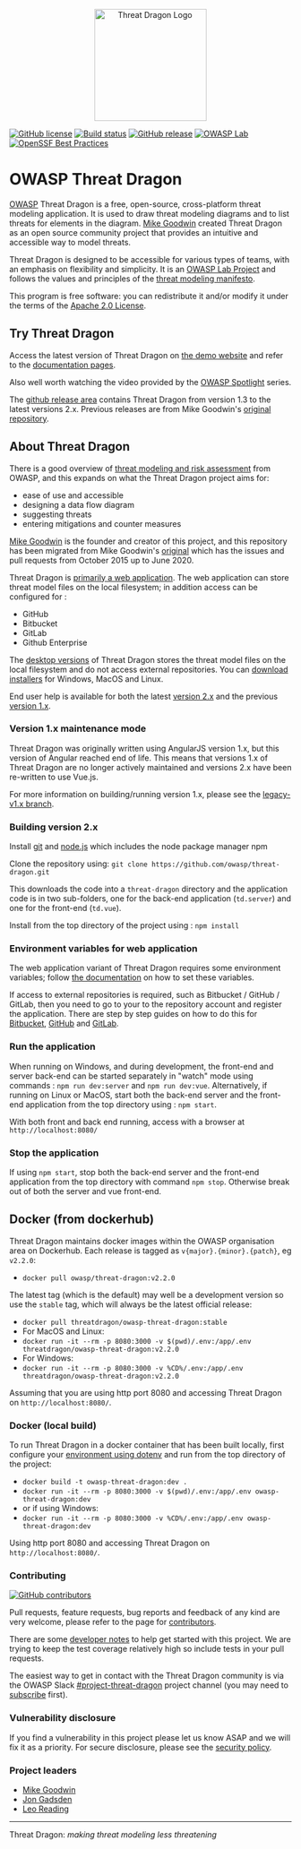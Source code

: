 <p align="center">
  <img src="https://raw.githubusercontent.com/owasp/threat-dragon/main/td.vue/src/assets/threatdragon_logo_solid_image.svg"
  width="200" alt="Threat Dragon Logo"/>
</p>

[![GitHub license](https://img.shields.io/github/license/owasp/threat-dragon.svg)](license.txt)
[![Build status](https://github.com/OWASP/threat-dragon/actions/workflows/push.yaml/badge.svg?event=push)][build]
[![GitHub release](https://img.shields.io/github/release/owasp/threat-dragon.svg)](https://github.com/owasp/threat-dragon/releases/latest)
[![OWASP Lab](https://img.shields.io/badge/owasp-lab%20project-f7b73c.svg)](https://www.owasp.org/projects)
[![OpenSSF Best Practices](https://www.bestpractices.dev/projects/9266/badge)](https://www.bestpractices.dev/projects/9266)

# OWASP Threat Dragon

[OWASP](https://www.owasp.org) Threat Dragon is a free, open-source, cross-platform threat modeling application.
It is used to draw threat modeling diagrams and to list threats for elements in the diagram.
[Mike Goodwin](https://github.com/mike-goodwin) created Threat Dragon as an open source community project
that provides an intuitive and accessible way to model threats.

Threat Dragon is designed to be accessible for various types of teams, with an emphasis on flexibility and simplicity.
It is an [OWASP Lab Project](https://owasp.org/www-project-threat-dragon/)
and follows the values and principles of the [threat modeling manifesto][manifesto].

This program is free software: you can redistribute it and/or modify it
under the terms of the [Apache 2.0 License][license].

## Try Threat Dragon

Access the latest version of Threat Dragon on [the demo website](https://www.threatdragon.com/#/)
and refer to the [documentation pages](https://owasp.org/www-project-threat-dragon/docs-2/).

Also well worth watching the video provided by the
[OWASP Spotlight](https://www.youtube.com/playlist?list=PLUKo5k_oSrfOTl27gUmk2o-NBKvkTGw0T) series.

The [github release area][releases] contains Threat Dragon from version 1.3 to the latest versions 2.x.
Previous releases are from Mike Goodwin's
[original repository](https://github.com/mike-goodwin/owasp-threat-dragon-desktop/releases).

## About Threat Dragon

There is a good overview of
[threat modeling and risk assessment](https://owasp.org/www-community/Application_Threat_Modeling)
from OWASP, and this expands on what the Threat Dragon project aims for:

- ease of use and accessible
- designing a data flow diagram
- suggesting threats
- entering mitigations and counter measures

[Mike Goodwin](https://github.com/mike-goodwin) is the founder and creator of this project,
and this repository has been migrated from
Mike Goodwin's [original](https://github.com/mike-goodwin/owasp-threat-dragon)
which has the issues and pull requests from October 2015 up to June 2020.

Threat Dragon is [primarily a web application](https://github.com/OWASP/threat-dragon/releases).
The web application can store threat model files on the local filesystem; in addition access can be configured for :

- GitHub
- Bitbucket
- GitLab
- Github Enterprise

The [desktop versions](https://github.com/OWASP/threat-dragon/releases) of Threat Dragon
stores the threat model files on the local filesystem and do not access external repositories.
You can [download installers](https://github.com/OWASP/threat-dragon/releases) for Windows, MacOS and Linux.

End user help is available for both the latest [version 2.x](https://owasp.org/www-project-threat-dragon/docs-2/)
and the previous [version 1.x](https://owasp.org/www-project-threat-dragon/docs-1/).

### Version 1.x maintenance mode

Threat Dragon was originally written using AngularJS version 1.x, but this version of Angular reached end of life.
This means that versions 1.x of Threat Dragon are no longer actively maintained
and versions 2.x have been re-written to use Vue.js.

For more information on building/running version 1.x,
please see the [legacy-v1.x branch](https://github.com/OWASP/threat-dragon/tree/legacy-v1.x).

### Building version 2.x

Install [git](https://git-scm.com/downloads) and [node.js](https://nodejs.org/en/download/)
which includes the node package manager npm

Clone the repository using: `git clone https://github.com/owasp/threat-dragon.git`

This downloads the code into a `threat-dragon` directory and the application code is in two sub-folders,
one for the back-end application (`td.server`) and one for the front-end (`td.vue`).

Install from the top directory of the project using : `npm install`

### Environment variables for web application

The web application variant of Threat Dragon requires some environment variables;
follow [the documentation](https://owasp.org/www-project-threat-dragon/docs-2/install-environment/)
on how to set these variables.

If access to external repositories is required, such as Bitbucket / GitHub  / GitLab,
then you need to go to your to the repository account and register the application.
There are step by step guides on how to do this for [Bitbucket][bitbucket], [GitHub][github] and [GitLab][gitlab].

### Run the application

When running on Windows, and during development, the front-end and server back-end
can be started separately in "watch" mode using commands : `npm run dev:server` and `npm run dev:vue`.
Alternatively, if running on Linux or MacOS, start both the back-end server and the front-end application
from the top directory using : `npm start`.

With both front and back end running, access with a browser at `http://localhost:8080/`

### Stop the application

If using `npm start`, stop both the back-end server and the front-end application
from the top directory with command `npm stop`. Otherwise break out of both the server and vue front-end.

## Docker (from dockerhub)

Threat Dragon maintains docker images within the OWASP organisation area on Dockerhub.
Each release is tagged as `v{major}.{minor}.{patch}`, eg `v2.2.0`:

- `docker pull owasp/threat-dragon:v2.2.0`

The latest tag (which is the default) may well be a development version
so use the `stable` tag, which will always be the latest official release:

- `docker pull threatdragon/owasp-threat-dragon:stable`
- For MacOS and Linux:
- `docker run -it --rm -p 8080:3000 -v $(pwd)/.env:/app/.env threatdragon/owasp-threat-dragon:v2.2.0`
- For Windows:
- `docker run -it --rm -p 8080:3000 -v %CD%/.env:/app/.env threatdragon/owasp-threat-dragon:v2.2.0`

Assuming that you are using http port 8080 and accessing Threat Dragon on `http://localhost:8080/`.

### Docker (local build)

To run Threat Dragon in a docker container that has been built locally,
first configure your [environment using dotenv](https://owasp.org/www-project-threat-dragon/docs-2/install-environment/)
and run from the top directory of the project:

- `docker build -t owasp-threat-dragon:dev .`
- `docker run -it --rm -p 8080:3000 -v $(pwd)/.env:/app/.env owasp-threat-dragon:dev`
- or if using Windows:
- `docker run -it --rm -p 8080:3000 -v %CD%/.env:/app/.env owasp-threat-dragon:dev`

Using http port 8080 and accessing Threat Dragon on `http://localhost:8080/`.

### Contributing

[![GitHub contributors](https://img.shields.io/github/contributors/owasp/threat-dragon.svg)](https://github.com/OWASP/threat-dragon/graphs/contributors)

Pull requests, feature requests, bug reports and feedback of any kind are very welcome,
please refer to the page for [contributors](contributing.md).

There are some [developer notes](https://owasp.org/www-project-threat-dragon/docs-2/local-development/)
to help get started with this project.
We are trying to keep the test coverage relatively high so include tests in your pull requests.

The easiest way to get in contact with the Threat Dragon community is via the OWASP Slack
[#project-threat-dragon](https://owasp.slack.com/messages/CURE8PQ68) project channel
(you may need to [subscribe](https://owasp.org/slack/invite) first).

### Vulnerability disclosure

If you find a vulnerability in this project please let us know ASAP and we will fix it as a priority.
For secure disclosure, please see the [security policy](security.md).

### Project leaders

- [Mike Goodwin](mailto:mike.goodwin@owasp.org)
- [Jon Gadsden](mailto:jon.gadsden@owasp.org)
- [Leo Reading](mailto:leo.reading@owasp.org)

----

Threat Dragon: _making threat modeling less threatening_

[build]: https://github.com/OWASP/threat-dragon/actions/workflows/push.yaml
[bitbucket]: https://owasp.org/www-project-threat-dragon/docs-2/bitbucket-repo/
[github]: https://owasp.org/www-project-threat-dragon/docs-2/github-repo/
[gitlab]: https://owasp.org/www-project-threat-dragon/docs-2/gitlab-repo/
[license]: https://github.com/OWASP/threat-dragon/blob/v2.2.0/license.txt
[manifesto]: https://www.threatmodelingmanifesto.org/
[releases]: https://github.com/OWASP/threat-dragon/releases
